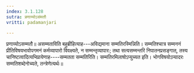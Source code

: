 ```yaml
---
index: 3.1.128
sutra: प्रणाय्योऽसंमतौ
vritti: padamanjari

---
```

  प्रणाय्योऽसम्मतौ॥ असम्मताविति बहुब्रीहित्याह---अविद्यमाना सम्मतिरस्मिन्निति। सम्मतिश्चात्र सम्मननं प्रीतिविषयभावोपगमनं कर्मव्यापारो विवक्ष्यते, न सम्मन्तृव्यापारः; तथा सत्यसम्मन्तरि निपातनप्रसङ्गात्, तस्य चानिष्टत्वादित्यभिप्रायेणाह----सम्मतता सम्मतिरिति। सम्मतिरमिलाषोऽप्युच्यत इति। भोगविषयोऽप्यादरः सम्मतिशब्देनोच्यते, तन्त्रेणेत्यर्थः॥